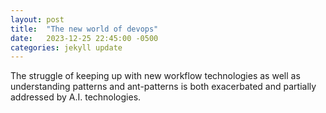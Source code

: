 ```yaml
---
layout: post
title:  "The new world of devops"
date:   2023-12-25 22:45:00 -0500
categories: jekyll update
---
```

The struggle of keeping up with new workflow technologies as well as
understanding patterns and ant-patterns is both exacerbated and partially
addressed by A.I. technologies.

[jekyll-docs]: https://jekyllrb.com/docs/home
[jekyll-gh]:   https://github.com/jekyll/jekyll
[jekyll-talk]: https://talk.jekyllrb.com/
